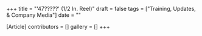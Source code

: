 +++
title = "'47?????' (1/2 In. Reel)"
draft = false
tags = ["Training, Updates, & Company Media"]
date = ""

[Article]
contributors = []
gallery = []
+++